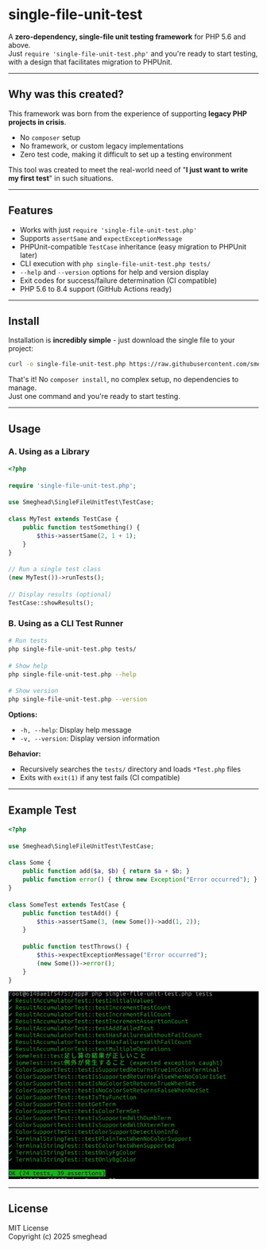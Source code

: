# single-file-unit-test

A **zero-dependency, single-file unit testing framework** for PHP 5.6 and above.  
Just `require 'single-file-unit-test.php'` and you're ready to start testing, with a design that facilitates migration to PHPUnit.

---

## Why was this created?

This framework was born from the experience of supporting **legacy PHP projects in crisis**.

- No `composer` setup
- No framework, or custom legacy implementations
- Zero test code, making it difficult to set up a testing environment

This tool was created to meet the real-world need of "**I just want to write my first test**" in such situations.

---

## Features

- Works with just `require 'single-file-unit-test.php'`
- Supports `assertSame` and `expectExceptionMessage`
- PHPUnit-compatible `TestCase` inheritance (easy migration to PHPUnit later)
- CLI execution with `php single-file-unit-test.php tests/`
- `--help` and `--version` options for help and version display
- Exit codes for success/failure determination (CI compatible)
- PHP 5.6 to 8.4 support (GitHub Actions ready)

---

## Install

Installation is **incredibly simple** - just download the single file to your project:

```bash
curl -o single-file-unit-test.php https://raw.githubusercontent.com/smeghead/single-file-unit-test/main/single-file-unit-test.php
```

That's it! No `composer install`, no complex setup, no dependencies to manage.  
Just one command and you're ready to start testing.

---

## Usage

### A. Using as a Library

```php
<?php

require 'single-file-unit-test.php';

use Smeghead\SingleFileUnitTest\TestCase;

class MyTest extends TestCase {
    public function testSomething() {
        $this->assertSame(2, 1 + 1);
    }
}

// Run a single test class
(new MyTest())->runTests();

// Display results (optional)
TestCase::showResults();
```

### B. Using as a CLI Test Runner

```bash
# Run tests
php single-file-unit-test.php tests/

# Show help
php single-file-unit-test.php --help

# Show version
php single-file-unit-test.php --version
```

**Options:**
- `-h, --help`: Display help message
- `-v, --version`: Display version information

**Behavior:**
- Recursively searches the `tests/` directory and loads `*Test.php` files
- Exits with `exit(1)` if any test fails (CI compatible)

---

## Example Test

```php
<?php

use Smeghead\SingleFileUnitTest\TestCase;

class Some {
    public function add($a, $b) { return $a + $b; }
    public function error() { throw new Exception("Error occurred"); }
}

class SomeTest extends TestCase {
    public function testAdd() {
        $this->assertSame(3, (new Some())->add(1, 2));
    }

    public function testThrows() {
        $this->expectExceptionMessage("Error occurred");
        (new Some())->error();
    }
}
```

![example](docs/example.jpg)

---

## License

MIT License  
Copyright (c) 2025 smeghead
